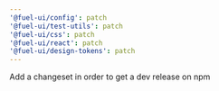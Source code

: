 ```yaml
---
'@fuel-ui/config': patch
'@fuel-ui/test-utils': patch
'@fuel-ui/css': patch
'@fuel-ui/react': patch
'@fuel-ui/design-tokens': patch
---
```


Add a changeset in order to get a dev release on npm
